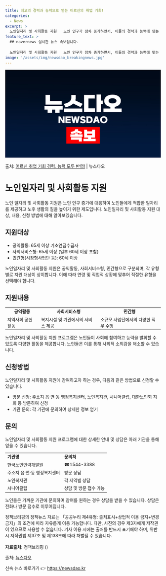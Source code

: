 ```yaml
---
title: 최고의 경력과 능력으로 얻는 어르신의 취업 기회!
categories:
  - News
excerpt: >
  노인일자리 및 사회활동 지원   노인 인구가 점차 증가하면서, 이들의 경력과 능력에 맞는 적절한 일자리를 제…
feature_text: >
  ## navernews 실시간 뉴스 속보입니다.

  노인일자리 및 사회활동 지원   노인 인구가 점차 증가하면서, 이들의 경력과 능력에 맞는 적절한 일자리를 제…
image: '/assets/img/newsdao_breakingnews.jpg'
---
```


![뉴스다오 속보](/assets/img/newsdao_breakingnews.jpg)

<p>출처: <a href="https://newsdao.kr/4305" rel="dofollow">어르신 취업 기회 경력, 능력 모두 반영!</a> | 뉴스다오</p>

<h1>노인일자리 및 사회활동 지원</h1>
<p data-ke-size="size16">노인 일자리 및 사회활동 지원은 노인 인구 증가에 대응하여 노인들에게 적합한 일자리를 제공하고 노후 생활의 질을 높이기 위한 제도입니다. 노인일자리 및 사회활동 지원 대상, 내용, 신청 방법에 대해 알아보겠습니다.</p>

<h2 data-ke-size="size26">지원대상</h2>
<ul>
    <li>공익활동: 65세 이상 기초연금수급자</li>
    <li>사회서비스형: 65세 이상 (일부 60세 이상 포함)</li>
    <li>민간형(시장형사업단 등): 60세 이상</li>
</ul>
<p data-ke-size="size16">노인일자리 및 사회활동 지원은 공익활동, 사회서비스형, 민간형으로 구분되며, 각 유형별로 지원 대상이 상이합니다. 이에 따라 연령 및 직업적 상황에 맞추어 적절한 유형을 선택해야 합니다.</p>

<h2 data-ke-size="size26">지원내용</h2>
<table>
    <tr>
        <td style="text-align: center; height: 17px;"><b>공익활동</b></td>
        <td style="text-align: center; height: 17px;"><b>사회서비스형</b></td>
        <td style="text-align: center; height: 17px;"><b>민간형</b></td>
    </tr>
    <tr>
        <td>지역사회 공헌 활동</td>
        <td>복지시설 및 기관에서의 서비스 제공</td>
        <td>소규모 사업단에서의 다양한 직무 수행</td>
    </tr>
</table>
<p data-ke-size="size16">노인일자리 및 사회활동 지원 프로그램은 노인들이 사회에 참여하고 능력을 발휘할 수 있도록 다양한 활동을 제공합니다. 노인들은 이를 통해 사회적 소외감을 해소할 수 있습니다.</p>

<h2 data-ke-size="size26">신청방법</h2>
<p data-ke-size="size16">노인일자리 및 사회활동 지원에 참여하고자 하는 경우, 다음과 같은 방법으로 신청할 수 있습니다.</p>
<ul>
    <li>방문 신청: 주소지 읍·면·동 행정복지센터, 노인복지관, 시니어클럽, 대한노인회 지회 등 방문하여 신청</li>
    <li>기관 문의: 각 기관에 문의하여 상세한 정보 얻기</li>
</ul>

<h2 data-ke-size="size26">문의</h2>
<p data-ke-size="size16">노인일자리 및 사회활동 지원 프로그램에 대한 상세한 안내 및 상담은 아래 기관을 통해 얻을 수 있습니다.</p>
<table>
    <tr>
        <td><b>기관명</b></td>
        <td><b>문의처</b></td>
    </tr>
    <tr>
        <td>한국노인인력개발원</td>
        <td>☎1544-3388</td>
    </tr>
    <tr>
        <td>주소지 읍·면·동 행정복지센터</td>
        <td>방문 상담</td>
    </tr>
    <tr>
        <td>노인복지관</td>
        <td>각 지역별 상담</td>
    </tr>
    <tr>
        <td>시니어클럽</td>
        <td>상담 및 방문 접수 가능</td>
    </tr>
</table>
<p data-ke-size="size16">노인들은 가까운 기관에 문의하여 참여를 원하는 경우 상담을 받을 수 있습니다. 상담은 전화나 방문 접수로 이루어집니다.</p>

<p data-ke-size="size16">정책브리핑의 정책뉴스 자료는 「공공누리 제4유형: 출처표시+상업적 이용 금지+변경 금지」의 조건에 따라 자유롭게 이용 가능합니다. 다만, 사진의 경우 제3자에게 저작권이 있으므로 사용할 수 없습니다. 기사 이용 시에는 출처를 반드시 표기해야 하며, 위반 시 저작권법 제37조 및 제138조에 따라 처벌될 수 있습니다.<br><br><b>자료출처:</b> 정책브리핑 ()</p>
<p data-ke-size="size16">출처: <a href="https://newsdao.kr/4305">뉴스다오</a></p> 

신속 뉴스 바로가기 👉 <a href="https://newsdao.kr" rel="dofollow">https://newsdao.kr</a>


